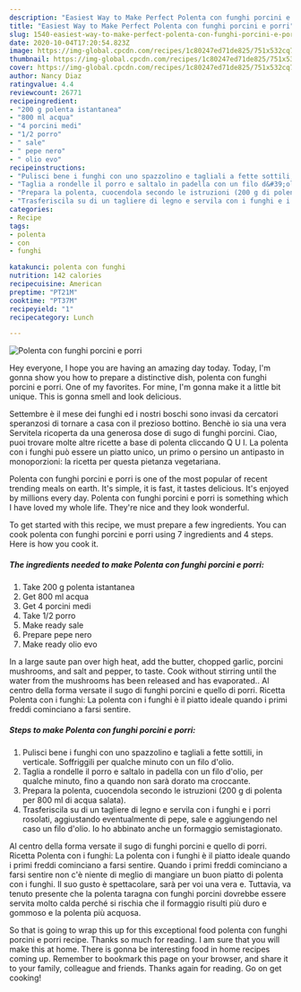 ```yaml
---
description: "Easiest Way to Make Perfect Polenta con funghi porcini e porri"
title: "Easiest Way to Make Perfect Polenta con funghi porcini e porri"
slug: 1540-easiest-way-to-make-perfect-polenta-con-funghi-porcini-e-porri
date: 2020-10-04T17:20:54.823Z
image: https://img-global.cpcdn.com/recipes/1c80247ed71de825/751x532cq70/polenta-con-funghi-porcini-e-porri-recipe-main-photo.jpg
thumbnail: https://img-global.cpcdn.com/recipes/1c80247ed71de825/751x532cq70/polenta-con-funghi-porcini-e-porri-recipe-main-photo.jpg
cover: https://img-global.cpcdn.com/recipes/1c80247ed71de825/751x532cq70/polenta-con-funghi-porcini-e-porri-recipe-main-photo.jpg
author: Nancy Diaz
ratingvalue: 4.4
reviewcount: 26771
recipeingredient:
- "200 g polenta istantanea"
- "800 ml acqua"
- "4 porcini medi"
- "1/2 porro"
- " sale"
- " pepe nero"
- " olio evo"
recipeinstructions:
- "Pulisci bene i funghi con uno spazzolino e tagliali a fette sottili, in verticale. Soffriggili per qualche minuto con un filo d&#39;olio."
- "Taglia a rondelle il porro e saltalo in padella con un filo d&#39;olio, per qualche minuto, fino a quando non sarà dorato ma croccante."
- "Prepara la polenta, cuocendola secondo le istruzioni (200 g di polenta per 800 ml di acqua salata)."
- "Trasferiscila su di un tagliere di legno e servila con i funghi e i porri rosolati, aggiustando eventualmente di pepe, sale e aggiungendo nel caso un filo d&#39;olio. Io ho abbinato anche un formaggio semistagionato."
categories:
- Recipe
tags:
- polenta
- con
- funghi

katakunci: polenta con funghi 
nutrition: 142 calories
recipecuisine: American
preptime: "PT21M"
cooktime: "PT37M"
recipeyield: "1"
recipecategory: Lunch

---
```



![Polenta con funghi porcini e porri](https://img-global.cpcdn.com/recipes/1c80247ed71de825/751x532cq70/polenta-con-funghi-porcini-e-porri-recipe-main-photo.jpg)

Hey everyone, I hope you are having an amazing day today. Today, I'm gonna show you how to prepare a distinctive dish, polenta con funghi porcini e porri. One of my favorites. For mine, I'm gonna make it a little bit unique. This is gonna smell and look delicious.

Settembre è il mese dei funghi ed i nostri boschi sono invasi da cercatori speranzosi di tornare a casa con il prezioso bottino. Benchè io sia una vera Servitela ricoperta da una generosa dose di sugo di funghi porcini. Ciao, puoi trovare molte altre ricette a base di polenta cliccando Q U I. La polenta con i funghi può essere un piatto unico, un primo o persino un antipasto in monoporzioni: la ricetta per questa pietanza vegetariana.

Polenta con funghi porcini e porri is one of the most popular of recent trending meals on earth. It's simple, it is fast, it tastes delicious. It's enjoyed by millions every day. Polenta con funghi porcini e porri is something which I have loved my whole life. They're nice and they look wonderful.


To get started with this recipe, we must prepare a few ingredients. You can cook polenta con funghi porcini e porri using 7 ingredients and 4 steps. Here is how you cook it.

<!--inarticleads1-->

##### The ingredients needed to make Polenta con funghi porcini e porri:

1. Take 200 g polenta istantanea
1. Get 800 ml acqua
1. Get 4 porcini medi
1. Take 1/2 porro
1. Make ready  sale
1. Prepare  pepe nero
1. Make ready  olio evo


In a large saute pan over high heat, add the butter, chopped garlic, porcini mushrooms, and salt and pepper, to taste. Cook without stirring until the water from the mushrooms has been released and has evaporated.. Al centro della forma versate il sugo di funghi porcini e quello di porri. Ricetta Polenta con i funghi: La polenta con i funghi è il piatto ideale quando i primi freddi cominciano a farsi sentire. 

<!--inarticleads2-->

##### Steps to make Polenta con funghi porcini e porri:

1. Pulisci bene i funghi con uno spazzolino e tagliali a fette sottili, in verticale. Soffriggili per qualche minuto con un filo d&#39;olio.
1. Taglia a rondelle il porro e saltalo in padella con un filo d&#39;olio, per qualche minuto, fino a quando non sarà dorato ma croccante.
1. Prepara la polenta, cuocendola secondo le istruzioni (200 g di polenta per 800 ml di acqua salata).
1. Trasferiscila su di un tagliere di legno e servila con i funghi e i porri rosolati, aggiustando eventualmente di pepe, sale e aggiungendo nel caso un filo d&#39;olio. Io ho abbinato anche un formaggio semistagionato.


Al centro della forma versate il sugo di funghi porcini e quello di porri. Ricetta Polenta con i funghi: La polenta con i funghi è il piatto ideale quando i primi freddi cominciano a farsi sentire. Quando i primi freddi cominciano a farsi sentire non c&#39;è niente di meglio di mangiare un buon piatto di polenta con i funghi. Il suo gusto è spettacolare, sarà per voi una vera e. Tuttavia, va tenuto presente che la polenta taragna con funghi porcini dovrebbe essere servita molto calda perché si rischia che il formaggio risulti più duro e gommoso e la polenta più acquosa. 

So that is going to wrap this up for this exceptional food polenta con funghi porcini e porri recipe. Thanks so much for reading. I am sure that you will make this at home. There is gonna be interesting food in home recipes coming up. Remember to bookmark this page on your browser, and share it to your family, colleague and friends. Thanks again for reading. Go on get cooking!
